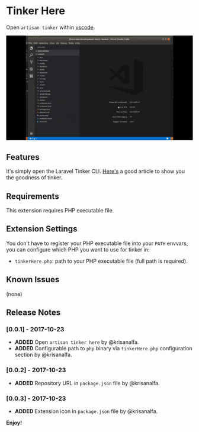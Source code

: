 # Tinker Here

Open `artisan tinker` within [vscode](https://code.visualstudio.com/).

![tinkerhere](image/tinkerhere.gif)

## Features

It's simply open the Laravel Tinker CLI. [Here's](https://scotch.io/tutorials/tinker-with-the-data-in-your-laravel-apps-with-php-artisan-tinker) a good article to show you the goodness of tinker.

## Requirements

This extension requires PHP executable file.

## Extension Settings

You don't have to register your PHP executable file into your `PATH` envvars, you can configure which PHP you want to use for tinker in:

* `tinkerHere.php`: path to your PHP executable file (full path is required).

## Known Issues

(none)

## Release Notes

### [0.0.1] - 2017-10-23
- **ADDED** Open `artisan tinker here` by @krisanalfa.
- **ADDED** Configurable path to `php` binary via `tinkerHere.php` configuration section by @krisanalfa.

### [0.0.2] - 2017-10-23
- **ADDED** Repository URL in `package.json` file by @krisanalfa.

### [0.0.3] - 2017-10-23
- **ADDED** Extension icon in `package.json` file by @krisanalfa.

**Enjoy!**
